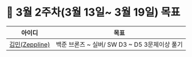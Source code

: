 # 🎯 3월 2주차(3월 13일~ 3월 19일) 목표

|         **아이디** |                          **목표** |
| --- | --- |
| [김민(ZeppIine)](https://github.com/ZeppIine) | 백준 브론즈 ~ 실버/ SW D3 ~ D5 3문제이상 풀기 |
